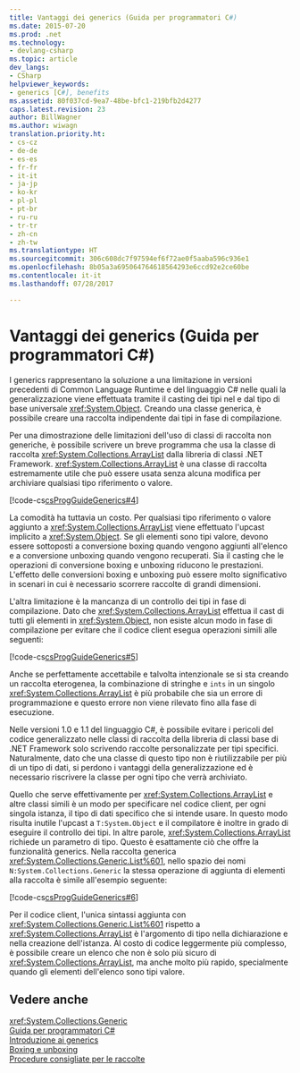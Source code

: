 ```yaml
---
title: Vantaggi dei generics (Guida per programmatori C#)
ms.date: 2015-07-20
ms.prod: .net
ms.technology:
- devlang-csharp
ms.topic: article
dev_langs:
- CSharp
helpviewer_keywords:
- generics [C#], benefits
ms.assetid: 80f037cd-9ea7-48be-bfc1-219bfb2d4277
caps.latest.revision: 23
author: BillWagner
ms.author: wiwagn
translation.priority.ht:
- cs-cz
- de-de
- es-es
- fr-fr
- it-it
- ja-jp
- ko-kr
- pl-pl
- pt-br
- ru-ru
- tr-tr
- zh-cn
- zh-tw
ms.translationtype: HT
ms.sourcegitcommit: 306c608dc7f97594ef6f72ae0f5aaba596c936e1
ms.openlocfilehash: 8b05a3a695064764618564293e6ccd92e2ce60be
ms.contentlocale: it-it
ms.lasthandoff: 07/28/2017

---
```

# <a name="benefits-of-generics-c-programming-guide"></a>Vantaggi dei generics (Guida per programmatori C#)
I generics rappresentano la soluzione a una limitazione in versioni precedenti di Common Language Runtime e del linguaggio C# nelle quali la generalizzazione viene effettuata tramite il casting dei tipi nel e dal tipo di base universale <xref:System.Object>. Creando una classe generica, è possibile creare una raccolta indipendente dai tipi in fase di compilazione.  
  
 Per una dimostrazione delle limitazioni dell'uso di classi di raccolta non generiche, è possibile scrivere un breve programma che usa la classe di raccolta <xref:System.Collections.ArrayList> dalla libreria di classi .NET Framework. <xref:System.Collections.ArrayList> è una classe di raccolta estremamente utile che può essere usata senza alcuna modifica per archiviare qualsiasi tipo riferimento o valore.  
  
 [!code-cs[csProgGuideGenerics#4](../../../csharp/programming-guide/generics/codesnippet/CSharp/benefits-of-generics_1.cs)]  
  
 La comodità ha tuttavia un costo. Per qualsiasi tipo riferimento o valore aggiunto a <xref:System.Collections.ArrayList> viene effettuato l'upcast implicito a <xref:System.Object>. Se gli elementi sono tipi valore, devono essere sottoposti a conversione boxing quando vengono aggiunti all'elenco e a conversione unboxing quando vengono recuperati. Sia il casting che le operazioni di conversione boxing e unboxing riducono le prestazioni. L'effetto delle conversioni boxing e unboxing può essere molto significativo in scenari in cui è necessario scorrere raccolte di grandi dimensioni.  
  
 L'altra limitazione è la mancanza di un controllo dei tipi in fase di compilazione. Dato che <xref:System.Collections.ArrayList> effettua il cast di tutti gli elementi in <xref:System.Object>, non esiste alcun modo in fase di compilazione per evitare che il codice client esegua operazioni simili alle seguenti:  
  
 [!code-cs[csProgGuideGenerics#5](../../../csharp/programming-guide/generics/codesnippet/CSharp/benefits-of-generics_2.cs)]  
  
 Anche se perfettamente accettabile e talvolta intenzionale se si sta creando un raccolta eterogenea, la combinazione di stringhe e `ints` in un singolo <xref:System.Collections.ArrayList> è più probabile che sia un errore di programmazione e questo errore non viene rilevato fino alla fase di esecuzione.  
  
 Nelle versioni 1.0 e 1.1 del linguaggio C#, è possibile evitare i pericoli del codice generalizzato nelle classi di raccolta della libreria di classi base di .NET Framework solo scrivendo raccolte personalizzate per tipi specifici. Naturalmente, dato che una classe di questo tipo non è riutilizzabile per più di un tipo di dati, si perdono i vantaggi della generalizzazione ed è necessario riscrivere la classe per ogni tipo che verrà archiviato.  
  
 Quello che serve effettivamente per <xref:System.Collections.ArrayList> e altre classi simili è un modo per specificare nel codice client, per ogni singola istanza, il tipo di dati specifico che si intende usare. In questo modo risulta inutile l'upcast a `T:System.Object` e il compilatore è inoltre in grado di eseguire il controllo dei tipi. In altre parole, <xref:System.Collections.ArrayList> richiede un parametro di tipo. Questo è esattamente ciò che offre la funzionalità generics. Nella raccolta generica <xref:System.Collections.Generic.List%601>, nello spazio dei nomi `N:System.Collections.Generic` la stessa operazione di aggiunta di elementi alla raccolta è simile all'esempio seguente:  
  
 [!code-cs[csProgGuideGenerics#6](../../../csharp/programming-guide/generics/codesnippet/CSharp/benefits-of-generics_3.cs)]  
  
 Per il codice client, l'unica sintassi aggiunta con <xref:System.Collections.Generic.List%601> rispetto a <xref:System.Collections.ArrayList> è l'argomento di tipo nella dichiarazione e nella creazione dell'istanza. Al costo di codice leggermente più complesso, è possibile creare un elenco che non è solo più sicuro di <xref:System.Collections.ArrayList>, ma anche molto più rapido, specialmente quando gli elementi dell'elenco sono tipi valore.  
  
## <a name="see-also"></a>Vedere anche  
 <xref:System.Collections.Generic>   
 [Guida per programmatori C#](../../../csharp/programming-guide/index.md)   
 [Introduzione ai generics](../../../csharp/programming-guide/generics/introduction-to-generics.md)   
 [Boxing e unboxing](../../../csharp/programming-guide/types/boxing-and-unboxing.md)   
 [Procedure consigliate per le raccolte](http://go.microsoft.com/fwlink/?LinkId=112403)

